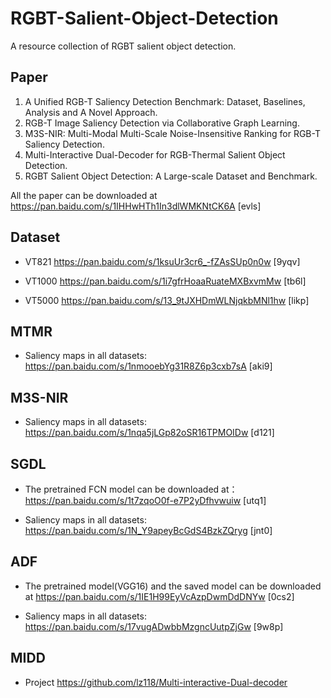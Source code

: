 # RGBT-Salient-Object-Detection

A resource collection of RGBT salient object detection.



## Paper

1. A Unified RGB-T Saliency Detection Benchmark: Dataset, Baselines, Analysis and A Novel Approach.
2. RGB-T Image Saliency Detection via Collaborative Graph Learning.
3. M3S-NIR: Multi-Modal Multi-Scale Noise-Insensitive Ranking for RGB-T Saliency Detection.
4. Multi-Interactive Dual-Decoder for RGB-Thermal Salient Object Detection.
5. RGBT Salient Object Detection: A Large-scale Dataset and Benchmark.

All the paper can be downloaded at https://pan.baidu.com/s/1IHHwHTh1In3dlWMKNtCK6A  [evls]



## Dataset

- VT821   https://pan.baidu.com/s/1ksuUr3cr6_-fZAsSUp0n0w [9yqv] 

- VT1000  https://pan.baidu.com/s/1i7gfrHoaaRuateMXBxvmMw [tb6l] 

- VT5000  https://pan.baidu.com/s/13_9tJXHDmWLNjqkbMNl1hw [likp]


  

## MTMR

- Saliency maps in all  datasets: https://pan.baidu.com/s/1nmooebYg31R8Z6p3cxb7sA  [aki9]



## M3S-NIR

- Saliency maps in all  datasets: https://pan.baidu.com/s/1nqa5jLGp82oSR16TPMOIDw  [d121]


## SGDL

- The pretrained FCN model can be downloaded at：https://pan.baidu.com/s/1t7zqoO0f-e7P2yDfhvwuiw [utq1] 

- Saliency maps in all datasets: https://pan.baidu.com/s/1N_Y9apeyBcGdS4BzkZQryg  [jnt0] 
  

## ADF

- The pretrained model(VGG16) and the saved model can be downloaded at https://pan.baidu.com/s/1IE1H99EyVcAzpDwmDdDNYw  [0cs2]

- Saliency maps in all datasets:  https://pan.baidu.com/s/17vugADwbbMzgncUutpZjGw  [9w8p]

## MIDD

- Project  https://github.com/lz118/Multi-interactive-Dual-decoder
